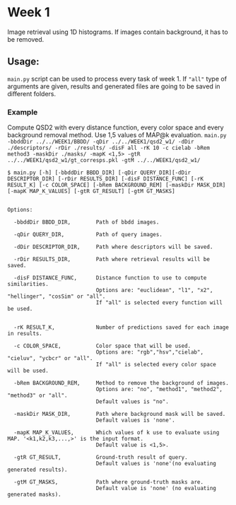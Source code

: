 ﻿# Week 1

Image retrieval using 1D histograms. If images contain background, it has to be removed.

## Usage:


`` main.py `` script can be used to process every task of week 1.
If ``"all"`` type of arguments are given, results and generated files are going to be saved in different folders. 
### Example

Compute QSD2 with every distance function, every color space and every background removal method. Use 1,5 values of MAP@k evaluation.
``
main.py -bbddDir ../../WEEK1/BBDD/ -qDir ../../WEEK1/qsd2_w1/ -dDir ./descriptors/ -rDir ./results/ -disF all -rK 10 -c cielab -bRem method3 -maskDir ./masks/ -mapK <1,5> -gtR ../../WEEK1/qsd2_w1/gt_corresps.pkl -gtM ../../WEEK1/qsd2_w1/
``

``
$ main.py [-h] [-bbddDir BBDD_DIR] [-qDir QUERY_DIR][-dDir DESCRIPTOR_DIR] [-rDir RESULTS_DIR] [-disF DISTANCE_FUNC] [-rK RESULT_K] [-c COLOR_SPACE] [-bRem BACKGROUND_REM] [-maskDir MASK_DIR] [-mapK MAP_K_VALUES] [-gtR GT_RESULT] [-gtM GT_MASKS]
``

```

Options:

  -bbddDir BBDD_DIR, 		Path of bbdd images.
  
  -qDir QUERY_DIR, 			Path of query images.
  
  -dDir DESCRIPTOR_DIR, 	Path where descriptors will be saved.
  
  -rDir RESULTS_DIR, 		Path where retrieval results will be saved.
  
  -disF DISTANCE_FUNC, 		Distance function to use to compute similarities. 
							Options are: "euclidean", "l1", "x2", "hellinger", "cosSim" or "all".
							If "all" is selected every function will be used.
  
  
  -rK RESULT_K, 			Number of predictions saved for each image in results.
  
  -c COLOR_SPACE, 			Color space that will be used. 
							Options are: "rgb","hsv","cielab", "cieluv", "ycbcr" or "all".
							If "all" is selected every color space will be used.
  
  -bRem BACKGROUND_REM, 	Method to remove the background of images.
							Options are: "no", "method1", "method2", "method3" or "all".
							Default values is "no".
  
  -maskDir MASK_DIR, 		Path where background mask will be saved.
							Default values is 'none'.
  
  -mapK MAP_K_VALUES, 		Which values of k use to evaluate using MAP. '<k1,k2,k3,...,>' is the input format.
						    Default value is <1,5>.
  
  -gtR GT_RESULT, 			Ground-truth result of query.
							Default values is 'none'(no evaluating generated results).
  
  -gtM GT_MASKS, 			Path where ground-truth masks are.
							Default value is 'none' (no evaluating generated masks).
 ```
